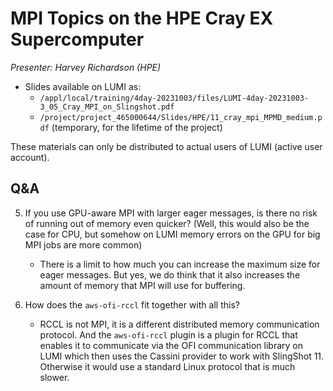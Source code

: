 # MPI Topics on the HPE Cray EX Supercomputer

*Presenter: Harvey Richardson (HPE)*

<!--
Course materials will be provided during and after the course.
-->

-   Slides available on LUMI as:
    -   `/appl/local/training/4day-20231003/files/LUMI-4day-20231003-3_05_Cray_MPI_on_Slingshot.pdf`
    -   `/project/project_465000644/Slides/HPE/11_cray_mpi_MPMD_medium.pdf` (temporary, for the lifetime of the project)
<!--
-   Recording available on LUMI as:
    `/appl/local/training/4day-20231003/recordings/3_05_Cray_MPI_on_Slingshot.mp4`
-->

These materials can only be distributed to actual users of LUMI (active user account).


## Q&A

5.  If you use GPU-aware MPI with larger eager messages, is there no risk of running out of memory even quicker? (Well, this would also be the case for CPU, but somehow on LUMI memory errors on the GPU for big MPI jobs are more common)

    -   There is a limit to how much you can increase the maximum size for eager messages. But yes, we do think that it also increases the amount of memory that MPI will use for buffering.
 
6. How does the `aws-ofi-rccl` fit together with all this?

    -   RCCL is not MPI, it is a different distributed memory communication protocol. And the `aws-ofi-rccl` plugin is a plugin for RCCL that enables it to communicate via the OFI communication library on LUMI which then uses the Cassini provider to work with SlingShot 11. Otherwise it would use a standard Linux protocol that is much slower.

